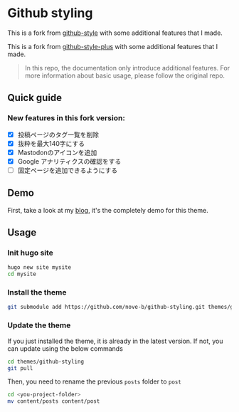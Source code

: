 # Github styling 

This is a fork from [github-style](https://github.com/MeiK2333/github-style) with some additional features that I made.

This is a fork from [github-style-plus](https://github.com/kurt-liao/github-style-plus) with some additional features that I made.

> In this repo, the documentation only introduce additional features.
> For more information about basic usage, please follow the original repo.

## Quick guide

### New features in this fork version:

- [X] 投稿ページのタグ一覧を削除
- [X] 抜粋を最大140字にする
- [X] Mastodonのアイコンを追加
- [X] Google アナリティクスの確認をする
- [ ] 固定ページを追加できるようにする

## Demo

First, take a look at my [blog](https://blog.nove-b.dev/), it's the completely demo for this theme.

## Usage

### Init hugo site

```bash
hugo new site mysite
cd mysite
```

### Install the theme

```bash
git submodule add https://github.com/nove-b/github-styling.git themes/github-styling
```

### Update the theme

If you just installed the theme, it is already in the latest version. If not, you can update using the below commands

```bash
cd themes/github-styling
git pull
```

Then, you need to rename the previous `posts` folder to `post`

```bash
cd <you-project-folder>
mv content/posts content/post
```
